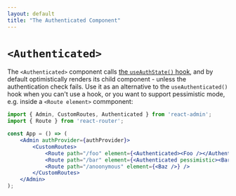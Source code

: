 ```yaml
---
layout: default
title: "The Authenticated Component"
---
```


# `<Authenticated>`

The `<Authenticated>` component calls [the `useAuthState()` hook](./useAuthState.md), and by default optimistically renders its child component - unless the authentication check fails. Use it as an alternative to the `useAuthenticated()` hook when you can't use a hook, or you want to support pessimistic mode, e.g. inside a `<Route element>` commponent:

```jsx
import { Admin, CustomRoutes, Authenticated } from 'react-admin';
import { Route } from 'react-router';

const App = () => (
    <Admin authProvider={authProvider}>
        <CustomRoutes>
            <Route path="/foo" element={<Authenticated><Foo /></Authenticated>} />
            <Route path="/bar" element={<Authenticated pessimistic><Bar /></Authenticated>} />
            <Route path="/anoonymous" element={<Baz />} />
        </CustomRoutes>
    </Admin>
);
```
